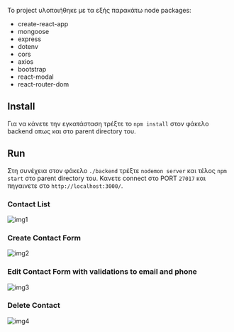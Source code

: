 Το project υλοποιήθηκε με τα εξής παρακάτω node packages:

* create-react-app
* mongoose
* express
* dotenv
* cors
* axios
* bootstrap
* react-modal
* react-router-dom

## Install
Για να κάνετε την εγκατάσταση τρέξτε το `npm install` στον φάκελο backend οπως και στο parent directory του.

## Run 
 Στη συνέχεια στον φάκελο `./backend` τρέξτε `nodemon server` και τέλος `npm start` στο parent directory του.
 Κανετε connect στο PORT `27017` και πηγαινετε στο `http://localhost:3000/`.

### Contact List 
![img1](https://github.com/userman95/Contacts-app/blob/master/public/img1.png)

### Create Contact Form
![img2](https://github.com/userman95/Contacts-app/blob/master/public/img2.png)

### Edit Contact Form with validations to email and phone
![img3](https://github.com/userman95/Contacts-app/blob/master/public/img3.png)

### Delete Contact
![img4](https://github.com/userman95/Contacts-app/blob/master/public/img4.png)
